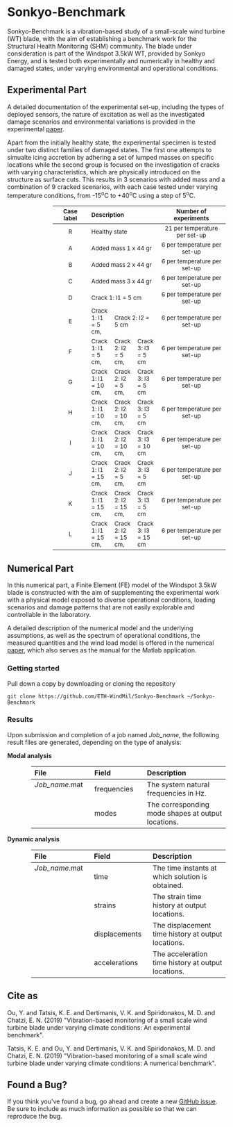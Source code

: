 # Sonkyo-Benchmark

Sonkyo-Benchmark is a vibration-based study of a small-scale wind turbine (WT) blade, with the aim of establishing a benchmark
work for the Structural Health Monitoring (SHM) community. The blade under consideration is part of the Windspot 3.5kW WT, provided by Sonkyo Energy, and is tested both experimentally and numerically in healthy and damaged states, under varying environmental and operational conditions.

## Experimental Part

A detailed documentation of the experimental set-up, including the types of deployed sensors, the nature of excitation as well as the investigated damage scenarios and environmental variations is provided in the experimental [paper](https://github.com/ETH-WindMil/Sonkyo-Benchmark).

Apart from the initially healthy state, the experimental specimen is tested under two distinct families of damaged states. The first one attempts to simualte icing accretion by adhering a set of lumped masses on specific locations while the second group is focused on the investigation of cracks with varying characteristics, which are physically introduced on the structure as surface cuts. This results in 3 scenarios with added mass and a combination of 9 cracked scenarios, with each case tested under varying temperature conditions, from -15<sup>o</sup>C to +40<sup>o</sup>C using a step of 5<sup>o</sup>C.


<div style="margin-left:105px;font-size:20px">
<table>
  <thead>
      <tr>
        <th align="center", width="90"> <sub> Case label </sub> </th>
        <th colspan=3, align="left", width="410"> <sub> Description </sub> </th>
        <th align="center", width="190"> <sub> Number of experiments </sub> </th>
      </tr>
  </thead>
  <body>
      <tr>
          <td height="2", align="center"> <sub> R </sub> </td>
          <td height="2", colspan=3> <sub> Healthy state </sub> </td>
          <td height="2", align="center"> <sub> 21 per temperature per set-up </sub> </td>
      </tr>
      <tr>
          <td align="center"> <sub> A </sub> </td>
          <td colspan=3> <sub> Added mass 1 x 44 gr </sub> </td>
          <td align="center"> <sub> 6 per temperature per set-up </sub> </td>
      </tr>
      <tr>
          <td align="center"> <sub> B </sub> </td>
          <td colspan=3> <sub> Added mass 2 x 44 gr </sub> </td>
          <td align="center"> <sub> 6 per temperature per set-up </sub> </td>
      </tr>
      <tr>
          <td align="center"> <sub> C </sub> </td>
          <td colspan=3> <sub> Added mass 3 x 44 gr </sub> </td>
          <td align="center"> <sub> 6 per temperature per set-up </sub> </td>
      </tr>
      <tr>
          <td align="center"> <sub> D </sub> </td>
          <td colspan=3> <sub> Crack 1: l1 = 5 cm </sub> </td>
          <td align="center"> <sub> 6 per temperature per set-up </sub> </td>
      </tr>
      <tr>
          <td align="center"> <sub> E </sub> </td>
          <td> <sub> Crack 1: l1 = 5 cm, </sub> </td> 
          <td colspan=2> <sub> Crack 2: l2 = 5 cm </sub> </td>
          <td align="center"> <sub> 6 per temperature per set-up </sub> </td>
      </tr>
      <tr>
          <td align="center"> <sub> F </sub> </td>
          <td> <sub> Crack 1: l1 = 5 cm, </sub> </td>
          <td> <sub> Crack 2: l2 = 5 cm, </sub> </td>
          <td> <sub> Crack 3: l3 = 5 cm </sub> </td>
          <td align="center"> <sub> 6 per temperature per set-up </sub> </td>
      </tr>
      <tr>
          <td align="center"> <sub> G </sub> </td>
          <td> <sub> Crack 1: l1 = 10 cm, </sub> </td>
          <td> <sub> Crack 2: l2 = 5 cm, </sub> </td>
          <td> <sub> Crack 3: l3 = 5 cm </sub> </td>
          <td align="center"> <sub> 6 per temperature per set-up </sub> </td>
      </tr>
      <tr>
          <td align="center"> <sub> H </sub> </td>
          <td> <sub> Crack 1: l1 = 10 cm, </sub> </td>
          <td> <sub> Crack 2: l2 = 10 cm, </sub> </td>
          <td> <sub> Crack 3: l3 = 5 cm </sub> </td>
          <td align="center"> <sub> 6 per temperature per set-up </sub> </td>
      </tr>
      <tr>
          <td align="center"> <sub> I </sub> </td>
          <td> <sub> Crack 1: l1 = 10 cm, </sub> </td>
          <td> <sub> Crack 2: l2 = 10 cm, </sub> </td>
          <td> <sub> Crack 3: l3 = 10 cm </sub> </td>
          <td align="center"> <sub> 6 per temperature per set-up </sub> </td>
      </tr>
      <tr>
          <td align="center"> <sub> J </sub> </td>
          <td> <sub> Crack 1: l1 = 15 cm, </sub> </td>
          <td> <sub> Crack 2: l2 = 5 cm, </sub> </td>
          <td> <sub> Crack 3: l3 = 5 cm </sub> </td>
          <td align="center"> <sub> 6 per temperature per set-up </sub> </td>
      </tr>
      <tr>
          <td align="center"> <sub> K </sub> </td>
          <td> <sub> Crack 1: l1 = 15 cm, </sub> </td>
          <td> <sub> Crack 2: l2 = 15 cm, </sub> </td>
          <td> <sub> Crack 3: l3 = 5 cm </sub> </td>
          <td align="center"> <sub> 6 per temperature per set-up </sub> </td>
      </tr>
      <tr>
          <td align="center"> <sub> L </sub> </td>
          <td> <sub> Crack 1: l1 = 15 cm, </sub> </td>
          <td> <sub> Crack 2: l2 = 15 cm, </sub> </td>
          <td> <sub> Crack 3: l3 = 15 cm </sub> </td>
          <td align="center"> <sub> 6 per temperature per set-up </sub> </td>
      </tr>
  </tbody>
</table>
</div>


## Numerical Part

In this numerical part, a Finite Element (FE) model of the Windspot 3.5kW blade is constructed with the aim of supplementing the experimental work with a physical model exposed to diverse operational conditions, loading scenarios and damage patterns that are not easily explorable and controllable in the laboratory.

A detailed description of the numerical model and the underlying assumptions, as well as the spectrum of operational conditions, the measured quantities and the wind load model is offered in the numerical [paper](https://github.com/ETH-WindMil/Sonkyo-Benchmark), which also serves as the manual for the Matlab application.

### Getting started

Pull down a copy by downloading or cloning the repository

```
git clone https://github.com/ETH-WindMil/Sonkyo-Benchmark ~/Sonkyo-Benchmark
```

### Results

Upon submission and completion of a job named *Job_name*, the following result files are generated, depending on the type of analysis:

**Modal analysis**

<div style="margin-left:55px">
<table>
  <thead>
      <tr>
        <th align="left", width="160">File</th>
        <th align="left", width="160">Field</th>
        <th align="left", width="400">Description</th>
      </tr>
  </thead>
  <body>
      <tr>
          <td rowspan=2, valign="top"> <i>Job_name</i>.mat </td>
          <td> frequencies </td>
          <td> The system natural frequencies in Hz. </td>
      </tr>
      <tr>
          <td> modes </td>
          <td> The corresponding mode shapes at output locations. </td>
      </tr>
  </tbody>
</table>
</div>

**Dynamic analysis**

<div style="margin-left:55px">
<table>
  <thead>
      <tr>
        <th align="left", width="160">File</th>
        <th align="left", width="160">Field</th>
        <th align="left", width="400">Description</th>
      </tr>
  </thead>
  <body>
      <tr>
          <td rowspan=4, valign="top"> <i>Job_name</i>.mat </td>
          <td> time </td>
          <td> The time instants at which solution is obtained. </td>
      </tr>
      <tr>
          <td> strains </td>
          <td> The strain time history at output locations. </td>
      </tr>
      <tr>
          <td> displacements </td>
          <td> The displacement time history at output locations. </td>
      </tr>
      <tr>
          <td> accelerations </td>
          <td> The acceleration time history at output locations. </td>
      </tr>
  </tbody>
</table>
</div>


## Cite as

Ou, Y. and Tatsis, K. E. and Dertimanis, V. K. and Spiridonakos, M. D. and Chatzi, E. N. (2019) "Vibration-based monitoring of a small scale wind turbine blade under varying climate conditions: An experimental benchmark".

Tatsis, K. E. and Ou, Y. and Dertimanis, V. K. and Spiridonakos, M. D. and Chatzi, E. N. (2019) "Vibration-based monitoring of a small scale wind turbine blade under varying climate conditions: A numerical benchmark".

## Found a Bug?

If you think you've found a bug, go ahead and create a new [GitHub issue](https://help.github.com/en/articles/creating-an-issue). Be sure to include as much information as possible so that we can reproduce the bug.
